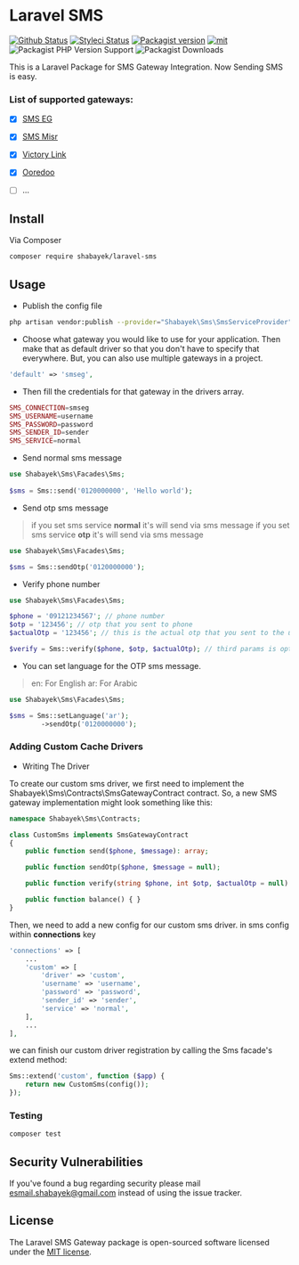 # Laravel SMS

[![Github Status](https://github.com/shabayekdes/laravel-sms/actions/workflows/tests.yml/badge.svg?branch=main)](https://github.com/shabayekdes/laravel-sms/actions) [![Styleci Status](https://github.styleci.io/repos/481996033/shield?style=flat&branch=develop)](https://github.styleci.io/repos/421966331) [![Packagist version](https://img.shields.io/packagist/v/shabayek/laravel-sms)](https://packagist.org/packages/shabayek/laravel-sms) [![mit](https://img.shields.io/apm/l/laravel)](https://packagist.org/packages/shabayek/laravel-sms) ![Packagist PHP Version Support](https://img.shields.io/packagist/php-v/shabayek/laravel-sms) ![Packagist Downloads](https://img.shields.io/packagist/dt/shabayek/laravel-sms)

This is a Laravel Package for SMS Gateway Integration. Now Sending SMS is easy.

### List of supported gateways:
- [x] [SMS EG](https://www.smseg.com/en)
- [x] [SMS Misr](https://www.sms.com.eg/website)
- [x] [Victory Link](http://www.victorylink.com/)
- [x] [Ooredoo](https://www.ooredoo.com/en/)
- [ ] ...


## Install
Via Composer

``` bash
composer require shabayek/laravel-sms
```

## Usage

- Publish the config file

``` bash
php artisan vendor:publish --provider="Shabayek\Sms\SmsServiceProvider"
```

- Choose what gateway you would like to use for your application. Then make that as default driver so that you don't have to specify that everywhere. But, you can also use multiple gateways in a project.

```php
'default' => 'smseg',
```

- Then fill the credentials for that gateway in the drivers array.

``` php
SMS_CONNECTION=smseg
SMS_USERNAME=username
SMS_PASSWORD=password
SMS_SENDER_ID=sender
SMS_SERVICE=normal
```

- Send normal sms message

``` php
use Shabayek\Sms\Facades\Sms;
    
$sms = Sms::send('0120000000', 'Hello world');
```

- Send otp sms message

> if you set sms service **normal** it's will send via sms message
> if you set sms service **otp** it's will send via sms message

``` php
use Shabayek\Sms\Facades\Sms;

$sms = Sms::sendOtp('0120000000');
```

- Verify phone number

``` php
use Shabayek\Sms\Facades\Sms;

$phone = '09121234567'; // phone number
$otp = '123456'; // otp that you sent to phone
$actualOtp = '123456'; // this is the actual otp that you sent to the user

$verify = Sms::verify($phone, $otp, $actualOtp); // third params is optional with service otp
```

- You can set language for the OTP sms message.

> en: For English ar: For Arabic

``` php
use Shabayek\Sms\Facades\Sms;

$sms = Sms::setLanguage('ar');
        ->sendOtp('0120000000');
```

### Adding Custom Cache Drivers

- Writing The Driver

To create our custom sms driver, we first need to implement the Shabayek\Sms\Contracts\SmsGatewayContract contract. So, a new SMS gateway implementation might look something like this:

```php
namespace Shabayek\Sms\Contracts;

class CustomSms implements SmsGatewayContract
{
    public function send($phone, $message): array;

    public function sendOtp($phone, $message = null);

    public function verify(string $phone, int $otp, $actualOtp = null): bool;

    public function balance() { }
}
```

Then, we need to add a new config for our custom sms driver. in sms config within **connections** key

```php
'connections' => [
    ...
    'custom' => [
        'driver' => 'custom',
        'username' => 'username',
        'password' => 'password',
        'sender_id' => 'sender',
        'service' => 'normal',
    ],
    ...
],

```

we can finish our custom driver registration by calling the Sms facade's extend method:

```php
Sms::extend('custom', function ($app) {
    return new CustomSms(config());
});
```


### Testing

``` bash
composer test
```


## Security Vulnerabilities

If you've found a bug regarding security please mail [esmail.shabayek@gmail.com](mailto:esmail.shabayek@gmail.com) instead of using the issue tracker.


## License

The Laravel SMS Gateway package is open-sourced software licensed under the [MIT license](https://github.com/shabayekdes/laravel-sms/blob/main/LICENSE).

